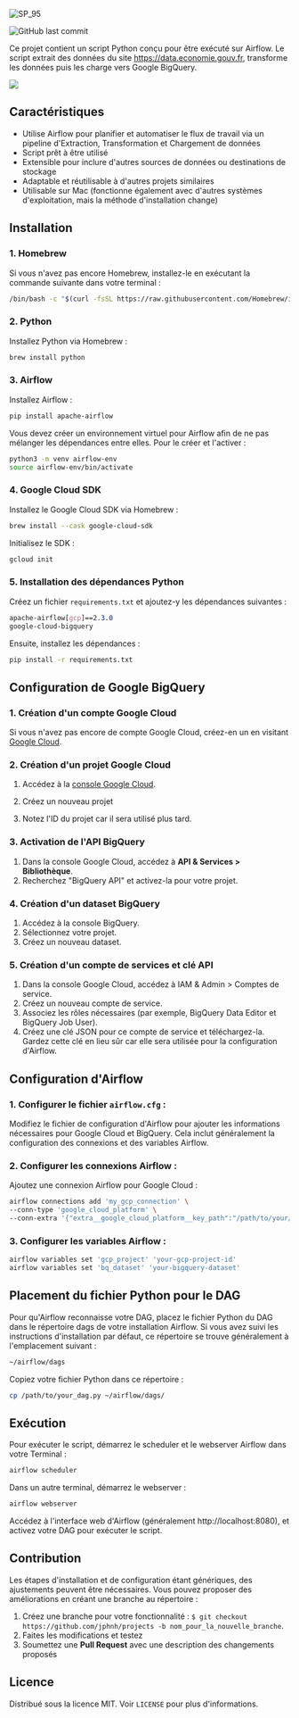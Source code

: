 ![SP_95](https://github.com/jphnh/projects/assets/165770792/054a95aa-e0ac-49e4-94b8-f032adf577bd)

![GitHub last commit](https://img.shields.io/github/last-commit/jphnh/projects)
  
Ce projet contient un script Python conçu pour être exécuté sur Airflow. Le script extrait des données du site https://data.economie.gouv.fr, transforme les données puis les charge vers Google BigQuery.

<div>
    <a href="https://www.loom.com/share/03435f00ff9e4fefa4cec2cb1474a44d">
      <img style="max-width:300px;" src="https://cdn.loom.com/sessions/thumbnails/03435f00ff9e4fefa4cec2cb1474a44d-with-play.gif">
    </a>
  </div>
  
## Caractéristiques

- Utilise Airflow pour planifier et automatiser le flux de travail via un pipeline d'Extraction, Transformation et Chargement de données
- Script prêt à être utilisé
- Extensible pour inclure d'autres sources de données ou destinations de stockage
- Adaptable et réutilisable à d'autres projets similaires
- Utilisable sur Mac (fonctionne également avec d'autres systèmes d'exploitation, mais la méthode d'installation change)

## Installation

### 1. Homebrew

Si vous n'avez pas encore Homebrew, installez-le en exécutant la commande suivante dans votre terminal :

```sh
/bin/bash -c "$(curl -fsSL https://raw.githubusercontent.com/Homebrew/install/HEAD/install.sh)"
```

### 2. Python

Installez Python via Homebrew :

```sh
brew install python
```

### 3. Airflow

Installez Airflow : 

```sh
pip install apache-airflow
```

Vous devez créer un environnement virtuel pour Airflow afin de ne pas mélanger les dépendances entre elles. Pour le créer et l'activer : 

```sh
python3 -m venv airflow-env
source airflow-env/bin/activate
```

### 4. Google Cloud SDK

Installez le Google Cloud SDK via Homebrew : 

```sh
brew install --cask google-cloud-sdk
```

Initialisez le SDK : 

```sh
gcloud init
```

### 5. Installation des dépendances Python

Créez un fichier `requirements.txt` et ajoutez-y les dépendances suivantes : 

```css
apache-airflow[gcp]==2.3.0
google-cloud-bigquery
```

Ensuite, installez les dépendances : 

```sh
pip install -r requirements.txt
```

## Configuration de Google BigQuery

### 1. Création d'un compte Google Cloud

Si vous n'avez pas encore de compte Google Cloud, créez-en un en visitant [Google Cloud](https://cloud.google.com/?hl=en).

### 2. Création d'un projet Google Cloud

1. Accédez à la [console Google Cloud](https://console.cloud.google.com/?_ga=2.26276858.-671429165.1703105920&hl=en&pli=1).

2. Créez un nouveau projet

3. Notez l'ID du projet car il sera utilisé plus tard.

### 3. Activation de l'API BigQuery

1. Dans la console Google Cloud, accédez à **API & Services > Bibliothèque**.
2. Recherchez "BigQuery API" et activez-la pour votre projet.

### 4. Création d'un dataset BigQuery

1. Accédez à la console BigQuery.
2. Sélectionnez votre projet.
3. Créez un nouveau dataset.

### 5. Création d'un compte de services et clé API

1. Dans la console Google Cloud, accédez à IAM & Admin > Comptes de service.
2. Créez un nouveau compte de service.
3. Associez les rôles nécessaires (par exemple, BigQuery Data Editor et BigQuery Job User).
4. Créez une clé JSON pour ce compte de service et téléchargez-la. Gardez cette clé en lieu sûr car elle sera utilisée pour la configuration d'Airflow.

## Configuration d'Airflow

### 1. Configurer le fichier `airflow.cfg` :

Modifiez le fichier de configuration d'Airflow pour ajouter les informations nécessaires pour Google Cloud et BigQuery. Cela inclut généralement la configuration des connexions et des variables Airflow.

### 2. Configurer les connexions Airflow : 

Ajoutez une connexion Airflow pour Google Cloud : 

```sh
airflow connections add 'my_gcp_connection' \
--conn-type 'google_cloud_platform' \
--conn-extra '{"extra__google_cloud_platform__key_path":"/path/to/your/service-account-file.json", "extra__google_cloud_platform__scope":"https://www.googleapis.com/auth/cloud-platform"}'
```

### 3. Configurer les variables Airflow : 

```sh
airflow variables set 'gcp_project' 'your-gcp-project-id'
airflow variables set 'bq_dataset' 'your-bigquery-dataset'
```

## Placement du fichier Python pour le DAG

Pour qu'Airflow reconnaisse votre DAG, placez le fichier Python du DAG dans le répertoire dags de votre installation Airflow. Si vous avez suivi les instructions d'installation par défaut, ce répertoire se trouve généralement à l'emplacement suivant :

```sh
~/airflow/dags
```

Copiez votre fichier Python dans ce répertoire : 

```sh
cp /path/to/your_dag.py ~/airflow/dags/
```

## Exécution

Pour exécuter le script, démarrez le scheduler et le webserver Airflow dans votre Terminal :

```sh
airflow scheduler
```

Dans un autre terminal, démarrez le webserver :

```sh
airflow webserver 
```

Accédez à l'interface web d'Airflow (généralement http://localhost:8080), et activez votre DAG pour exécuter le script.

## Contribution 

Les étapes d'installation et de configuration étant génériques, des ajustements peuvent être nécessaires. Vous pouvez proposer des améliorations en créant une branche au répertoire :

1. Créez une branche pour votre fonctionnalité : `$ git checkout https://github.com/jphnh/projects -b nom_pour_la_nouvelle_branche`.
2. Faites les modifications et testez
3. Soumettez une **Pull Request** avec une description des changements proposés

## Licence

Distribué sous la licence MIT. Voir `LICENSE` pour plus d'informations.
